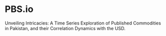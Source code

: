 # PBS.io
Unveiling Intricacies: A Time Series Exploration of Published Commodities in Pakistan, and their Correlation Dynamics with the USD.
